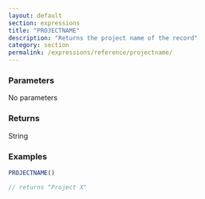 ```yaml
---
layout: default
section: expressions
title: "PROJECTNAME"
description: "Returns the project name of the record"
category: section
permalink: /expressions/reference/projectname/
---
```


### Parameters

No parameters

### Returns

String

### Examples

```js
PROJECTNAME()

// returns "Project X"
```